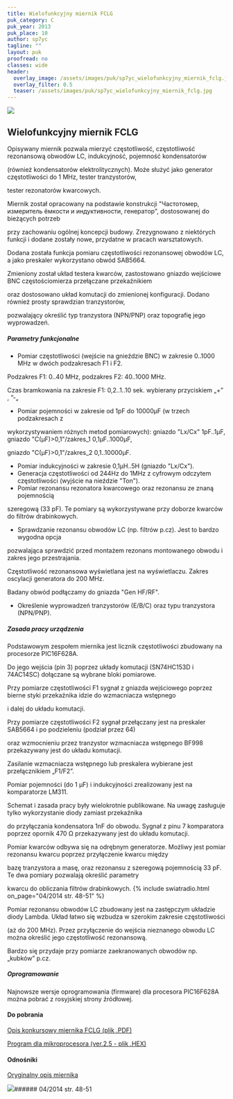 ```yaml
---
title: Wielofunkcyjny miernik FCLG
puk_category: C
puk_year: 2013
puk_place: 10
author: sp7yc
tagline: ""
layout: puk
proofread: no
classes: wide
header:
  overlay_image: /assets/images/puk/sp7yc_wielofunkcyjny_miernik_fclg.jpg
  overlay_filter: 0.5
  teaser: /assets/images/puk/sp7yc_wielofunkcyjny_miernik_fclg.jpg
---
```






 



![](assets/data/img/projects/2013-10-0.jpg) 



Wielofunkcyjny miernik FCLG
---------------------------





 Opisywany miernik pozwala mierzyć częstotliwość, częstotliwość rezonansową obwodów LC, indukcyjność, pojemność kondensatorów

 (również kondensatorów elektrolitycznych). Może służyć jako generator częstotliwości do 1 MHz, tester tranzystorów,

 tester rezonatorów kwarcowych.






Miernik został opracowany na podstawie konstrukcji "Частотомер, измеритель ёмкости и индуктивности, генератор", dostosowanej do bieżących potrzeb

przy zachowaniu ogólnej koncepcji budowy. Zrezygnowano z niektórych funkcji i dodane zostały nowe, przydatne w pracach warsztatowych.

Dodana została funkcja pomiaru częstotliwości rezonansowej obwodów LC, a jako preskaler wykorzystano obwód SAB5664.

Zmieniony został układ testera kwarców, zastostowano gniazdo wejściowe BNC częstościomierza przełączane przekaźnikiem

oraz dostosowano układ komutacji do zmienionej konfiguracji. Dodano również prosty sprawdzian tranzystorów,

 pozwalający określić typ tranzystora (NPN/PNP) oraz topografię jego wyprowadzeń.






##### Parametry funkcjonalne





* Pomiar częstotliwości (wejście na gnieździe BNC) w zakresie 0..1000 MHz w dwóch podzakresach F1 i F2.

 Podzakres F1: 0..40 MHz, podzakres F2: 40..1000 MHz.

 Czas bramkowania na zakresie F1: 0,2..1..10 sek. wybierany przyciskiem „+” , ”-„
* Pomiar pojemności w zakresie od 1pF do 10000µF (w trzech podzakresach z

 wykorzystywaniem różnych metod pomiarowych): gniazdo "Lx/Cx" 1pF..1µF, gniazdo "C(µF)>0,1"/zakres\_1 0,1µF..1000µF,

 gniazdo "C(µF)>0,1"/zakres\_2 0,1..10000µF.
* Pomiar indukcyjności w zakresie 0,1µH..5H (gniazdo "Lx/Cx").
* Generacja częstotliwości od 244Hz do 1MHz z cyfrowym odczytem częstotliwości (wyjście na nieździe "Ton").
* Pomiar rezonansu rezonatora kwarcowego oraz rezonansu ze znaną pojemnością

 szeregową (33 pF). Te pomiary są wykorzystywane przy doborze kwarców do filtrów drabinkowych.
* Sprawdzanie rezonansu obwodów LC (np. filtrów p.cz). Jest to bardzo wygodna opcja

 pozwalająca sprawdzić przed montażem rezonans montowanego obwodu i zakres jego przestrajania.

 Częstotliwość rezonansowa wyświetlana jest na wyświetlaczu. Zakres oscylacji generatora do 200 MHz.

 Badany obwód podłączamy do gniazda "Gen HF/RF".
* Określenie wyprowadzeń tranzystorów (E/B/C) oraz typu tranzystora (NPN/PNP).







##### Zasada pracy urządzenia




Podstawowym zespołem miernika jest licznik częstotliwości zbudowany na procesorze PIC16F628A.

Do jego wejścia (pin 3) poprzez układy komutacji (SN74HC153D i 74AC14SC) dołączane są wybrane bloki pomiarowe.

Przy pomiarze częstotliwości F1 sygnał z gniazda wejściowego poprzez bierne styki przekaźnika idzie do wzmacniacza wstępnego

i dalej do układu komutacji.






 Przy pomiarze częstotliwości F2 sygnał przełączany jest na preskaler SAB5664 i po podzieleniu (podział przez 64)

 oraz wzmocnieniu przez tranzystor wzmacniacza wstępnego BF998 przekazywany jest do układu komutacji.

 Zasilanie wzmacniacza wstępnego lub preskalera wybierane jest przełącznikiem „F1/F2”.






Pomiar pojemności (do 1 µF) i indukcyjności zrealizowany jest na komparatorze LM311.

Schemat i zasada pracy były wielokrotnie publikowane. Na uwagę zasługuje tylko wykorzystanie diody zamiast przekaźnika

do przyłączania kondensatora 1nF do obwodu. Sygnał z pinu 7 komparatora poprzez opornik 470 Ω przekazywany jest do układu komutacji.






Pomiar kwarców odbywa się na odrębnym generatorze. Możliwy jest pomiar rezonansu kwarcu poprzez przyłączenie kwarcu między

bazę tranzystora a masę, oraz rezonansu z szeregową pojemnością 33 pF. Te dwa pomiary pozwalają określić parametry

kwarcu do obliczania filtrów drabinkowych.
{% include swiatradio.html on_page="04/2014 str. 48-51" %}





Pomiar rezonansu obwodów LC zbudowany jest na zastępczym układzie diody Lambda. Układ łatwo się wzbudza w szerokim zakresie częstotliwości

 (aż do 200 MHz). Przez przyłączenie do wejścia nieznanego obwodu LC można określić jego częstotliwość rezonansową.

 Bardzo się przydaje przy pomiarze zaekranowanych obwodów np. „kubków” p.cz.

 


##### Oprogramowanie



 Najnowsze wersje oprogramowania (firmware) dla procesora PIC16F628A można pobrać z rosyjskiej strony źródłowej.





 
#### Do pobrania

[Opis konkursowy miernika FCLG (plik .PDF)](/assets/bin/SP7YC_FCLG-meter.pdf)

[Program dla mikroprocesora (ver.2.5 - plik .HEX)](/assets/bin/SP7YC_lcfg2.5auto.hex)




#### Odnośniki

[Oryginalny opis miernika](http://pic.rkniga.ru/shemotehnika/izmeritelnaya-tehnika/242-izmeritel-lcfg-na-mikrokontrollere-pic16f628a.html)

 



![](assets/img/logo/sr_logo_s.jpg)###### 04/2014 str. 48-51

 





 


